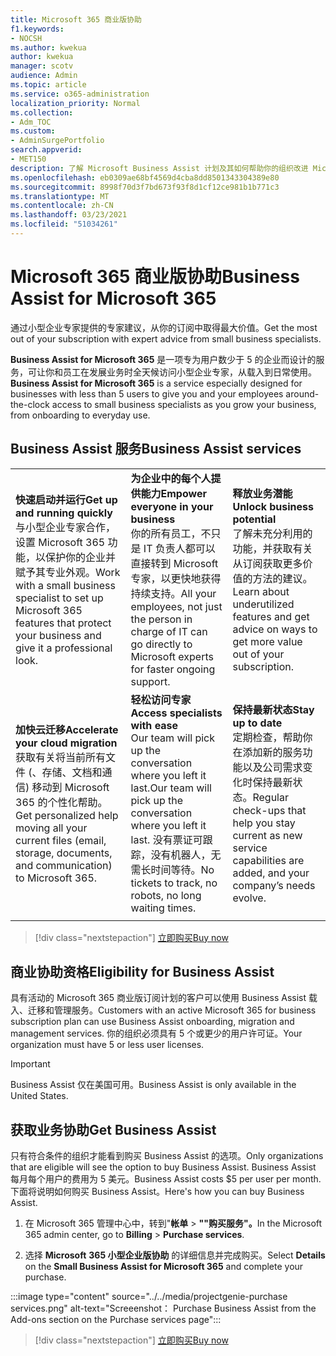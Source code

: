 ```yaml
---
title: Microsoft 365 商业版协助
f1.keywords:
- NOCSH
ms.author: kwekua
author: kwekua
manager: scotv
audience: Admin
ms.topic: article
ms.service: o365-administration
localization_priority: Normal
ms.collection:
- Adm_TOC
ms.custom:
- AdminSurgePortfolio
search.appverid:
- MET150
description: 了解 Microsoft Business Assist 计划及其如何帮助你的组织改进 Microsoft 365 商业版的帮助和使用。
ms.openlocfilehash: eb0309ae68bf4569d4cba8dd8501343304389e80
ms.sourcegitcommit: 8998f70d3f7bd673f93f8d1cf12ce981b1b771c3
ms.translationtype: MT
ms.contentlocale: zh-CN
ms.lasthandoff: 03/23/2021
ms.locfileid: "51034261"
---
```

# <a name="business-assist-for-microsoft-365"></a><span data-ttu-id="98d63-103">Microsoft 365 商业版协助</span><span class="sxs-lookup"><span data-stu-id="98d63-103">Business Assist for Microsoft 365</span></span>

<span data-ttu-id="98d63-104">通过小型企业专家提供的专家建议，从你的订阅中取得最大价值。</span><span class="sxs-lookup"><span data-stu-id="98d63-104">Get the most out of your subscription with expert advice from small business specialists.</span></span>

<span data-ttu-id="98d63-105">**Business Assist for Microsoft 365** 是一项专为用户数少于 5 的企业而设计的服务，可让你和员工在发展业务时全天候访问小型企业专家，从载入到日常使用。</span><span class="sxs-lookup"><span data-stu-id="98d63-105">**Business Assist for Microsoft 365** is a service especially designed for businesses with less than 5 users to give you and your employees around-the-clock access to small business specialists as you grow your business, from onboarding to everyday use.</span></span>

## <a name="business-assist-services"></a><span data-ttu-id="98d63-106">Business Assist 服务</span><span class="sxs-lookup"><span data-stu-id="98d63-106">Business Assist services</span></span>

||||
|:-----|:-----|:-----|
|<span data-ttu-id="98d63-107">**快速启动并运行**</span><span class="sxs-lookup"><span data-stu-id="98d63-107">**Get up and running quickly**</span></span> <br> <span data-ttu-id="98d63-108">与小型企业专家合作，设置 Microsoft 365 功能，以保护你的企业并赋予其专业外观。</span><span class="sxs-lookup"><span data-stu-id="98d63-108">Work with a small business specialist to set up Microsoft 365 features that protect your business and give it a professional look.</span></span> |<span data-ttu-id="98d63-109">**为企业中的每个人提供能力**</span><span class="sxs-lookup"><span data-stu-id="98d63-109">**Empower everyone in your business**</span></span> <br> <span data-ttu-id="98d63-110">你的所有员工，不只是 IT 负责人都可以直接转到 Microsoft 专家，以更快地获得持续支持。</span><span class="sxs-lookup"><span data-stu-id="98d63-110">All your employees, not just the person in charge of IT can go directly to Microsoft experts for faster ongoing support.</span></span> |<span data-ttu-id="98d63-111">**释放业务潜能**</span><span class="sxs-lookup"><span data-stu-id="98d63-111">**Unlock business potential**</span></span> <br> <span data-ttu-id="98d63-112">了解未充分利用的功能，并获取有关从订阅获取更多价值的方法的建议。</span><span class="sxs-lookup"><span data-stu-id="98d63-112">Learn about underutilized features and get advice on ways to get more value out of your subscription.</span></span> |
|<span data-ttu-id="98d63-113">**加快云迁移**</span><span class="sxs-lookup"><span data-stu-id="98d63-113">**Accelerate your cloud migration**</span></span> <br> <span data-ttu-id="98d63-114">获取有关将当前所有文件 (、存储、文档和通信) 移动到 Microsoft 365 的个性化帮助。</span><span class="sxs-lookup"><span data-stu-id="98d63-114">Get personalized help moving all your current files (email, storage, documents, and communication) to Microsoft 365.</span></span> |<span data-ttu-id="98d63-115">**轻松访问专家**</span><span class="sxs-lookup"><span data-stu-id="98d63-115">**Access specialists with ease**</span></span> <br> <span data-ttu-id="98d63-116">Our team will pick up the conversation where you left it last.</span><span class="sxs-lookup"><span data-stu-id="98d63-116">Our team will pick up the conversation where you left it last.</span></span> <span data-ttu-id="98d63-117">没有票证可跟踪，没有机器人，无需长时间等待。</span><span class="sxs-lookup"><span data-stu-id="98d63-117">No tickets to track, no robots, no long waiting times.</span></span> |<span data-ttu-id="98d63-118">**保持最新状态**</span><span class="sxs-lookup"><span data-stu-id="98d63-118">**Stay up to date**</span></span> <br> <span data-ttu-id="98d63-119">定期检查，帮助你在添加新的服务功能以及公司需求变化时保持最新状态。</span><span class="sxs-lookup"><span data-stu-id="98d63-119">Regular check-ups that help you stay current as new service capabilities are added, and your company’s needs evolve.</span></span> |
| | | |

> [!div class="nextstepaction"]
> [<span data-ttu-id="98d63-120">立即购买</span><span class="sxs-lookup"><span data-stu-id="98d63-120">Buy now</span></span>](https://go.microsoft.com/fwlink/p/?linkid=868433)

## <a name="eligibility-for-business-assist"></a><span data-ttu-id="98d63-121">商业协助资格</span><span class="sxs-lookup"><span data-stu-id="98d63-121">Eligibility for Business Assist</span></span>

<span data-ttu-id="98d63-122">具有活动的 Microsoft 365 商业版订阅计划的客户可以使用 Business Assist 载入、迁移和管理服务。</span><span class="sxs-lookup"><span data-stu-id="98d63-122">Customers with an active Microsoft 365 for business subscription plan can use Business Assist onboarding, migration and management services.</span></span> <span data-ttu-id="98d63-123">你的组织必须具有 5 个或更少的用户许可证。</span><span class="sxs-lookup"><span data-stu-id="98d63-123">Your organization must have 5 or less user licenses.</span></span>

> [!IMPORTANT]
> <span data-ttu-id="98d63-124">Business Assist 仅在美国可用。</span><span class="sxs-lookup"><span data-stu-id="98d63-124">Business Assist is only available in the United States.</span></span>

## <a name="get-business-assist"></a><span data-ttu-id="98d63-125">获取业务协助</span><span class="sxs-lookup"><span data-stu-id="98d63-125">Get Business Assist</span></span>

<span data-ttu-id="98d63-126">只有符合条件的组织才能看到购买 Business Assist 的选项。</span><span class="sxs-lookup"><span data-stu-id="98d63-126">Only organizations that are eligible will see the option to buy Business Assist.</span></span> <span data-ttu-id="98d63-127">Business Assist 每月每个用户的费用为 5 美元。</span><span class="sxs-lookup"><span data-stu-id="98d63-127">Business Assist costs $5 per user per month.</span></span> <span data-ttu-id="98d63-128">下面将说明如何购买 Business Assist。</span><span class="sxs-lookup"><span data-stu-id="98d63-128">Here's how you can buy Business Assist.</span></span>

1. <span data-ttu-id="98d63-129">在 Microsoft 365 管理中心中，转到"**帐单**  >  **""购买服务"。**</span><span class="sxs-lookup"><span data-stu-id="98d63-129">In the Microsoft 365 admin center, go to **Billing** > **Purchase services**.</span></span>

2. <span data-ttu-id="98d63-130">选择 **Microsoft** **365 小型企业版协助** 的详细信息并完成购买。</span><span class="sxs-lookup"><span data-stu-id="98d63-130">Select **Details** on the **Small Business Assist for Microsoft 365** and complete your purchase.</span></span>

:::image type="content" source="../../media/projectgenie-purchase services.png" alt-text="Screeenshot： Purchase Business Assist from the Add-ons section on the Purchase services page":::

> [!div class="nextstepaction"]
> [<span data-ttu-id="98d63-132">立即购买</span><span class="sxs-lookup"><span data-stu-id="98d63-132">Buy now</span></span>](https://go.microsoft.com/fwlink/p/?linkid=868433)
